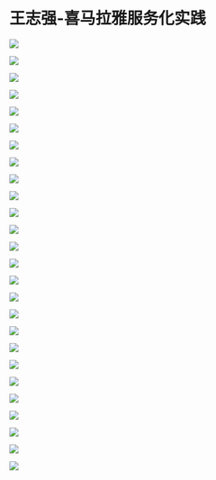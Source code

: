 # 王志强-喜马拉雅服务化实践

![](https://raw.githubusercontent.com/hellojd2018/ms_document/master/Qcon/Qcon_shanghai_2018/images/095054489BaNOUy/201905130950_4.png)


![](https://raw.githubusercontent.com/hellojd2018/ms_document/master/Qcon/Qcon_shanghai_2018/images/095054489BaNOUy/201905130950_5.png)


![](https://raw.githubusercontent.com/hellojd2018/ms_document/master/Qcon/Qcon_shanghai_2018/images/095054489BaNOUy/201905130950_6.png)


![](https://raw.githubusercontent.com/hellojd2018/ms_document/master/Qcon/Qcon_shanghai_2018/images/095054489BaNOUy/201905130950_7.png)


![](https://raw.githubusercontent.com/hellojd2018/ms_document/master/Qcon/Qcon_shanghai_2018/images/095054489BaNOUy/201905130950_8.png)


![](https://raw.githubusercontent.com/hellojd2018/ms_document/master/Qcon/Qcon_shanghai_2018/images/095054489BaNOUy/201905130950_9.png)


![](https://raw.githubusercontent.com/hellojd2018/ms_document/master/Qcon/Qcon_shanghai_2018/images/095054489BaNOUy/201905130950_10.png)


![](https://raw.githubusercontent.com/hellojd2018/ms_document/master/Qcon/Qcon_shanghai_2018/images/095054489BaNOUy/201905130950_11.png)


![](https://raw.githubusercontent.com/hellojd2018/ms_document/master/Qcon/Qcon_shanghai_2018/images/095054489BaNOUy/201905130950_12.png)


![](https://raw.githubusercontent.com/hellojd2018/ms_document/master/Qcon/Qcon_shanghai_2018/images/095054489BaNOUy/201905130950_13.png)


![](https://raw.githubusercontent.com/hellojd2018/ms_document/master/Qcon/Qcon_shanghai_2018/images/095054489BaNOUy/201905130950_14.png)


![](https://raw.githubusercontent.com/hellojd2018/ms_document/master/Qcon/Qcon_shanghai_2018/images/095054489BaNOUy/201905130950_15.png)


![](https://raw.githubusercontent.com/hellojd2018/ms_document/master/Qcon/Qcon_shanghai_2018/images/095054489BaNOUy/201905130950_16.png)


![](https://raw.githubusercontent.com/hellojd2018/ms_document/master/Qcon/Qcon_shanghai_2018/images/095054489BaNOUy/201905130950_17.png)


![](https://raw.githubusercontent.com/hellojd2018/ms_document/master/Qcon/Qcon_shanghai_2018/images/095054489BaNOUy/201905130950_18.png)


![](https://raw.githubusercontent.com/hellojd2018/ms_document/master/Qcon/Qcon_shanghai_2018/images/095054489BaNOUy/201905130950_19.png)


![](https://raw.githubusercontent.com/hellojd2018/ms_document/master/Qcon/Qcon_shanghai_2018/images/095054489BaNOUy/201905130950_20.png)


![](https://raw.githubusercontent.com/hellojd2018/ms_document/master/Qcon/Qcon_shanghai_2018/images/095054489BaNOUy/201905130950_21.png)


![](https://raw.githubusercontent.com/hellojd2018/ms_document/master/Qcon/Qcon_shanghai_2018/images/095054489BaNOUy/201905130950_22.png)


![](https://raw.githubusercontent.com/hellojd2018/ms_document/master/Qcon/Qcon_shanghai_2018/images/095054489BaNOUy/201905130950_23.png)


![](https://raw.githubusercontent.com/hellojd2018/ms_document/master/Qcon/Qcon_shanghai_2018/images/095054489BaNOUy/201905130950_24.png)


![](https://raw.githubusercontent.com/hellojd2018/ms_document/master/Qcon/Qcon_shanghai_2018/images/095054489BaNOUy/201905130950_25.png)


![](https://raw.githubusercontent.com/hellojd2018/ms_document/master/Qcon/Qcon_shanghai_2018/images/095054489BaNOUy/201905130950_26.png)


![](https://raw.githubusercontent.com/hellojd2018/ms_document/master/Qcon/Qcon_shanghai_2018/images/095054489BaNOUy/201905130950_27.png)


![](https://raw.githubusercontent.com/hellojd2018/ms_document/master/Qcon/Qcon_shanghai_2018/images/095054489BaNOUy/201905130950_28.png)


![](https://raw.githubusercontent.com/hellojd2018/ms_document/master/Qcon/Qcon_shanghai_2018/images/095054489BaNOUy/201905130950_29.png)


